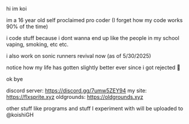 hi im koi

im a 16 year old self proclaimed pro coder (I forget how my code works 90% of the time)

i code stuff because i dont wanna end up like the people in my school vaping, smoking, etc etc.

i also work on sonic runners revival now (as of 5/30/2025)

notice how my life has gotten slightly better ever since i got rejected :pray:

ok bye

discord server: https://discord.gg/7umw5ZEY94
my site: https://flxsprite.xyz
oldgrounds: https://oldgrounds.xyz

other stuff like programs and stuff I experiment with will be uploaded to @koishiGH
